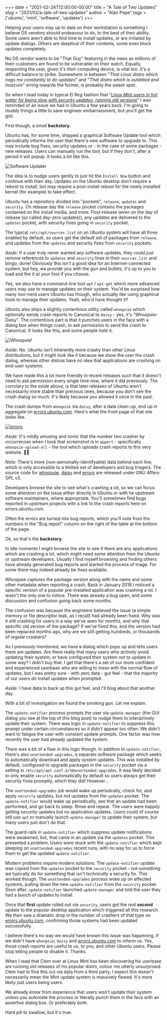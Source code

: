 +++
date = "2021-02-24T12:00:00-00:00"
title = "A Tale of Two Updates"
slug = "2021/02/a-tale-of-two-updates"
author = "Alan Pope"
tags = ['ubuntu', 'mint', 'software', 'updates']
+++

Helping your users stay up to date on their workstation is something I believe OS vendors should endeavour to do, to the best of their ability. Some users aren't able to find time to install updates, or are irritated by update dialogs. Others are skeptical of their contents, some even block updates completely. 

No OS vendor wants to be "That Guy" featuring in the news as millions of their customers are found to be vulnerable on their watch. Equally, respecting the user, given it's *their* computing device, is vital too. It's a difficult balance to strike. Somewhere in between "*That Linux distro which nags me constantly to do updates*" and "*That distro which is outdated and insecure*" erring towards the former, is probably the sweet spot.

So when I read today in typical *El Reg* fashion that "*[Linux Mint users in hot water for being slow with security updates, running old versions](https://www.theregister.com/2021/02/23/linux_mint_team_berates_users/)*" I was reminded of an issue we had in Ubuntu a few years back. I'm going to muddy things a little to save engineer embarrassment, but you'll get the gist.

First though, a *small* **backstory**. 

Ubuntu has, for some time, shipped a graphical Software Update tool which periodically informs the user that there's new software to upgrade to. This may include bug fixes, security updates or - in the case of some packages - new releases. Users can manually run the tool, but if they don't, after a period it will popup. It looks a bit like this.

![Software Updater](/blog/images/2021-02-24/softwareupdate.png)

The idea is to nudge users gently to just hit the `Install Now` button and continue with their day. Updates on the Ubuntu desktop don't require a reboot to install, but may require a post-install reboot for the newly installed kernel (for example) to take effect.

Ubuntu has a repository divided into "pockets", `release`, `updates` and `security`. On release day the `release` pocket contains the packages contained on the install media, and more. Post-release (even on the day of release (so called day-zero updates)), any updates are delivered to the `updates` pocket, with security fixes going in `security` pocket. 

The typical `/etc/apt/sources.list` on an Ubuntu system will have all three enabled by default, so users get the default set of packages from `release`, and updates from the `updates` and security fixes from `security` pockets.

*Aside:* If a user truly never wanted any software updates, they could just remove references to `updates` and `security` lines in their `sources.list` and bingo, done! Obviously this isn't a good idea for an Internet-connected system, but hey, we provide you with the gun and bullets, it's up to you to load and fire it at your foot if you choose.

Yes, we also have a command-line tool `apt` / `apt-get` which more advanced users may use to manage updates on their system. You'd be surprised how many non-nerd users Ubuntu has though, who actually *like* using graphical tools to manage their updates. Yeah, who'd have thought it‽

Ubuntu also ships a slightly contentious utility called `whoopsie` which optionally sends crash reports to Canonical to `daisy` - yes, it's "Whoopsie-Daisy". The contentious part is that it punches users in the face with a dialog box when things crash, to ask *permission* to send the crash to Canonical. It looks like this, and some people *hate* it.

![Whoopsie!](/blog/images/2021-02-24/whoopsie.png)

*Aside:* No. Ubuntu isn't inherently more crashy than other Linux distributions, but it might look like it because we *show* the user the crash dialog, whereas other distros have no idea that applications are crashing on end-user systems.

We have made this a lot more friendly in recent releases such that it doesn't need to ask permission every single time now, where it did previously. The corrolary to the *aside* above, is that later releases of Ubuntu aren't necessarily more stable than previous ones, because you don't see the crash dialog so much. It's likely because you allowed it once in the past.

The crash dumps from `whoopsie` via `daisy`, after a data clean-up, end up in aggregate on [errors.ubuntu.com](https://errors.ubuntu.com/). Here's what the front page of that site looks like. 

[![errors](/blog/images/2021-02-24/errors.png)](https://errors.ubuntu.com)

*Aside:* It's mildly amusing and ironic that the number two crasher by occurrences when I took that screenshot is in `apport` - specifically `whoopsie-upload-all` - the tool which uploads crash reports to this very website. 🤦‍♂️

*Note:* There's more (non-personally-identifyable) data behind each line, which is only accessible to a limited set of developers and bug triagers. The source code for [whoopsie](https://code.launchpad.net/whoopsie), [daisy](https://code.launchpad.net/daisy) and [errors](https://code.launchpad.net/errors) are released under GNU Affero GPL v3.

Developers browse the site to see what's crashing a lot, so we can focus some attention on the issue either directly in Ubuntu or with he upstream software maintainers, where appropriate. You'll sometimes find bugs reported in upstream projects with a link to the crash reports here on errors.ubuntu.com. 

Often the errors are turned into bug reports, which you'll note from the numbers in the "Bug report" column on the right of the table at the bottom of the page. 

Ok, so that's the **backstory**.

In idle moments I might browse the site to see if there are any applications which are crashing a lot, which might need some attention from the Ubuntu or upstream developers. Usually I find myself browsing and finding others have already generated bug reports and started the process of triage. For some there may indeed already be fixes available. 

Whoopsie captures the package version along with the name and some other metadata when reporting a crash. Back in January 2018 I noticed a specific version of a popular pre-installed application was crashing a lot. I wasn't the only one to notice. There was already a bug open, and some discussion and confusion going back some months. 

The confusion was because the engineers believed the issue (a simple memory or file descriptor leak, as I recall) had already been fixed. Why was it still crashing for users in a way we've seen for months, and why that specific old version of the package? If we've fixed this, and the version had been replaced months ago, why are we still getting hundreds, or thousands of regular crashers?

As I previously mentioned, we have a dialog which pops up and tells users there are updates. Are there really that many users who *actively* avoid updating their system, or have configured their system not to update in some way? I didn't buy that. I get that there's a set of our more confident and experienced userbase who are willing to mess with the normal flow of updates, but I was pretty sure - with zero data - gut feel - that the majority of our users *do* install updates when prompted.

*Aside:* I have data to back up this gut feel, and I'll blog about that another day.

With a bit of investigation we found the smoking gun. Let me explain.

The `update-notifier` process prompts the user via `update-manager` (the GUI dialog you see at the top of this blog post) to nudge them to interactively update their system. There was logic in `update-notifier` to suppress this prompt under certain circumstances so it didn't appear too often. We didn't want to fatigue the user with constant update prompts. One factor was how recently the user had already updated the system.

There was a bit of a flaw in this logic though. In addition to `update-notifier`, there's also `unattended-upgrades`, a separate software package which seeks to automatically download and apply system updates. This was installed by default, configured to upgrade packages in the `security` pocket via a setting in `/etc/apt/apt.conf.d/50unattended-upgrades`. It was likely decided to only enable `security` automatically by default so users always get their security fixes promptly, which they did! However...

The `unattended-upgrades` job would wake up periodcally, check for, and apply `security` updates, but not updates from the `updates` pocket. The `update-notifier` would wake up periodically, see that an update had been performed, and go back to sleep. Rinse and repeat. The users were happily getting security updates but no application updates. Users could of course still use `apt` or manually launch `update-manager` to update their system, but many users just don't do that.

The guard-rails in `update-notifier` which suppress update notifications were weakened, but, that came in an update via the `updates` pocket. This presented a problem. Users were stuck with the `update-notifier` which kept sleeping on `unattended-upgrades` recent runs, with no way for us to force them to get the updated `update-notifier`.

Modern problems require modern solutions. The `update-notifier` update was copied from the `updates` pocket to the `security` pocket - not something we typically do for something that isn't *technically* a security fix. This worked though. The `unattended-upgrades` process woke up on affected systems, pulling down the new `update-notifier` from the `security` pocket. Soon after, `update-notifier` launched `update-manager` and told the user they had a *bunch* of updates to install.

Once that **first** update rolled out via `security`, users got the *real* **second** update to the popular desktop application which triggered all this research. We then saw a dramatic drop in the number of crashers of that type on [errors.ubuntu.com](https://errors.ubuntu.com/), confirming those systems had been updated successfully.

I believe there's no way we would have known this issue was happening, if we didn't have `whoopsie`, `daisy` and [errors.ubuntu.com](https://errors.ubuntu.com/) to inform us. Yes, those crash reports are useful to us, to you, and other Ubuntu users. Please stop telling people to disable it. Thanks.

When I read that Clem over at Linux Mint has been discovering his userbase are running old releases of his popular distro, colour me utterly unsurprised. Clem had to find this out via data from a third party. I expect this doesn't necessarily mean the Mint update system is massively flawed. It's more likely just users being users.

We already *know* from experience that users won't update their system unless you automate the process or literally punch them in the face with an assertive dialog box. Or preferably *both*.

Hard pill to swallow, but it's true.